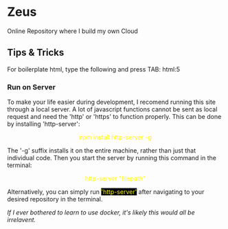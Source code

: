 # Zeus
Online Repository where I build my own Cloud

## Tips & Tricks
For boilerplate html, type the following and press TAB:
    html:5

### Run on Server
To make your life easier during development, I recomend running this site through a local server. A lot of javascript functions cannot be sent as local request and need the 'http' or 'https' to function properly.
This can be done by installing 'http-server':
<p style="color:#ffff00; text-align: center;">npm install http-server -g</p>
<p>The '-g' suffix installs it on the entire machine, rather than just that individual code. Then you start the server by running this command in the terminal:</p>
<p style="color:#ffff00; text-align: center;">http-server "filepath"</p>
<p> Alternatively, you can simply run <mark style="background-color:#000000; color:#ffff00">'http-server'</mark> after navigating to your desired repository in the terminal.</p>
<p style="font-style: italic;">If I ever bothered to learn to use docker, it's likely this would all be irrelavent.</p>